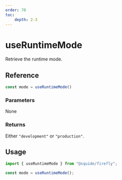 ```yaml
---
order: 70
toc:
    depth: 2-3
---
```


# useRuntimeMode

Retrieve the runtime mode.

## Reference

```ts
const mode = useRuntimeMode()
```

### Parameters

None

### Returns

Either `"development"` or `"production"`.

## Usage

```ts !#3
import { useRuntimeMode } from "@squide/firefly";

const mode = useRuntimeMode();
```
